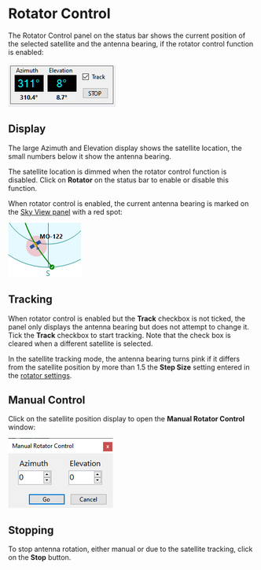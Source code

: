 # Rotator Control

The Rotator Control panel on the status bar shows the current position of the selected satellite
and the antenna bearing, if the rotator control function is enabled:

![Rotator Control](../images/rotator_control.png)

## Display

The large Azimuth and Elevation display shows the satellite location, the small numbers below it
show the antenna bearing.

The satellite location is dimmed when the rotator control function is disabled. Click on **Rotator**
on the status bar to enable or disable this function.

When rotator control is enabled, the current antenna bearing is marked on the
[Sky View panel](sky_view_panel.md) with a red spot:

![Red Spot](../images/red_spot.png)

## Tracking

When rotator control is enabled but the **Track** checkbox is not ticked, the panel only displays the antenna
bearing but does not attempt to change it. Tick the **Track** checkbox to start tracking. Note that
the check box is cleared when a different satellite is selected.

In the satellite tracking mode, the antenna bearing turns pink if it differs from the satellite position
by more than 1.5 the **Step Size** setting entered in the
[rotator settings](setting_up_rotator_control.md).

## Manual Control

Click on the satellite position display to open the **Manual Rotator Control** window:

![Manual Rotator Control](../images/manual_rotator_control.png)

## Stopping

To stop antenna rotation, either manual or due to the satellite tracking, click on the **Stop** button.
